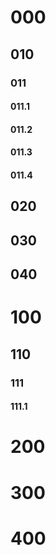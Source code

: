 # 000
## 010
### 011
#### 011.1
#### 011.2
#### 011.3
#### 011.4
## 020
## 030
## 040

# 100
## 110
### 111
#### 111.1
# 200
# 300
# 400



